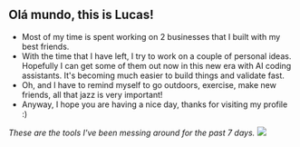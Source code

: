 ## Olá mundo, this is Lucas! 

- Most of my time is spent working on 2 businesses that I built with my best friends.
- With the time that I have left, I try to work on a couple of personal ideas. Hopefully I can get some of them out now in this new era with AI coding assistants. It's becoming much easier to build things and validate fast.
- Oh, and I have to remind myself to go outdoors, exercise, make new friends, all that jazz is very important!
- Anyway, I hope you are having a nice day, thanks for visiting my profile :)

*These are the tools I've been messing around for the past 7 days.*
<a href="https://wakatime.com"><img src="https://wakatime.com/share/@lnmunhoz/fb2fcb12-2d9a-43c9-b6fa-d3a316796d42.png" /></a>

